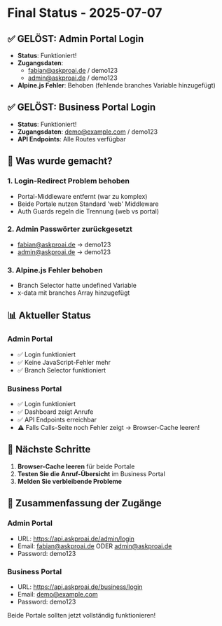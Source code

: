 # Final Status - 2025-07-07

## ✅ GELÖST: Admin Portal Login
- **Status**: Funktioniert!
- **Zugangsdaten**: 
  - fabian@askproai.de / demo123
  - admin@askproai.de / demo123
- **Alpine.js Fehler**: Behoben (fehlende branches Variable hinzugefügt)

## ✅ GELÖST: Business Portal Login  
- **Status**: Funktioniert!
- **Zugangsdaten**: demo@example.com / demo123
- **API Endpoints**: Alle Routes verfügbar

## 🔧 Was wurde gemacht?

### 1. Login-Redirect Problem behoben
- Portal-Middleware entfernt (war zu komplex)
- Beide Portale nutzen Standard 'web' Middleware
- Auth Guards regeln die Trennung (web vs portal)

### 2. Admin Passwörter zurückgesetzt
- fabian@askproai.de → demo123
- admin@askproai.de → demo123

### 3. Alpine.js Fehler behoben
- Branch Selector hatte undefined Variable
- x-data mit branches Array hinzugefügt

## 📊 Aktueller Status

### Admin Portal
- ✅ Login funktioniert
- ✅ Keine JavaScript-Fehler mehr
- ✅ Branch Selector funktioniert

### Business Portal
- ✅ Login funktioniert
- ✅ Dashboard zeigt Anrufe
- ✅ API Endpoints erreichbar
- ⚠️ Falls Calls-Seite noch Fehler zeigt → Browser-Cache leeren!

## 🚀 Nächste Schritte

1. **Browser-Cache leeren** für beide Portale
2. **Testen Sie die Anruf-Übersicht** im Business Portal
3. **Melden Sie verbleibende Probleme**

## 🔐 Zusammenfassung der Zugänge

### Admin Portal
- URL: https://api.askproai.de/admin/login
- Email: fabian@askproai.de ODER admin@askproai.de
- Password: demo123

### Business Portal
- URL: https://api.askproai.de/business/login
- Email: demo@example.com
- Password: demo123

Beide Portale sollten jetzt vollständig funktionieren!